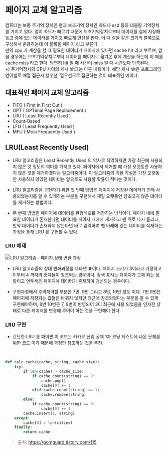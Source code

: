 # 페이지 교체 알고리즘
컴퓨터는 보통 주기억 장치인 램과 보조기억 장치인 하드나 ssd 등의 대용량 기억장치를 가지고 있다.
램이 속도가 빠르기 때문에 보조기억장치로부터 데이터를 램에 저장해놓고 램에 있는 데이터를 가지고 빠르게 연산을 한다.
이 때 램을 같은 크기의 블록으로 구성해서 운용하는데 이 블록을 페이지 라고 부른다. 
<br/>
만약 cpu 가 계산을 할 때 필요한 데이터가 페이지에 있다면 cache hit 라고 부르며,
없을 경우에는 보조기억장치로부터 데이터를 페이지로 옮겨온 후에 계산을 하는데 이 때를 cache miss 라고 한다. 
당연히 hit 일 때 시간이 miss 일 때 시간보다 단축된다.
<br/>
+) 주기억장치와 CPU 사이의 캐시 hit과는 다른 내용이다. 해당 캐시 hit은 프로그래밍 언어별로 배열 접근시 행우선, 열우선으로 접근하는 것이 대표적인 예이다.
<br/>
## 대표적인 페이지 교체 알고리즘
- FIFO ( First In First Out )
- OPT ( OPTimal Page Replacement )
- LRU ( Least Recently Used )
- Count-Based
- LFU ( Least Frequently Used )
- MFU ( Most Frequently Used )

## LRU(Least Recently Used)
- LRU 알고리즘은 Least Recently Used 의 약자로 직역하자면 가장 최근에 사용되지 않은 것 정도의 의미를 가지고 있다.
페이지에서 제거할 때 가장 오랫동안 사용하지 않은 것을 제거하겠다는 알고리즘이다.
이 알고리즘의 기본 가설은 가장 오랫동안 사용하지 않았던 데이터는 앞으로도 사용할 확률이 적다는 것이다.

- LRU 알고리즘을 구현하기 위한 첫 번째 방법은 페이지에 저장된 데이터가 언제 사용되었는지를 알 수 있게하는 부분을 구현해서 제일 오랫동안 참조되지 않은 데이터를 제거하는 방법이다.

- 두 번째 방법은 페이지에 데이터를 큐형식으로 저장하는 방식이다. 페이지 내에 필요한 데이터가 존재한다면 데이터를 페이지 내에서 제거하고 맨 위로 다시 올리고, 만약 데이터가 존재하지 않는다면 바로 입력하여 맨 아래에 있는 데이터를 삭제하는 과정을 통해 LRU 를 구현할 수 있다.

### LRU 예제
![LRU 알고리즘 - 페이지 상태 변환 과정](https://t1.daumcdn.net/cfile/tistory/99B0263C5A40B09F32)
- LRU 알고리즘의 상태 변화과정을 나타낸 표이다. 페이지 크기가 3이라고 가정하고 0 부터 4 까지의 숫자들이 참조되는 경우이다. 황색 표시는 페이지가 교체 되는 상황이고 연두색은 페이지에 데이터가 존재하여 갱신되는 경우이다. 

- 구현과정에서 주의해야할 부분은 7번, 9번 그리고 8번, 10번 정도 이다. 7번 9번은 페이지에 저장되는 값들은 바뀌지 않지만 최근에 참조되었다는 부분을 알 수 있게 구현해야하며, 8번 10번은 7, 9번이 반영되어 3이 최근에 사용 되었음을 인지한 상태로 다른 페이지를 변경해 주어야 하는 것을 구현해야 한다.

### LRU 구현
- 간단한 LRU 를 파이썬 이 코드는 카카오 신입 공채 1차 코딩 테스트에 나온 문제를 위한 코드 이기 때문에 과정만 참조하는 것을 추천.
<br/>

~~~py
def calc_cache(cache, string, cache_size):
    try:
        if len(cache) > cache_size:
            if cache.count(string) == 0:
                cache.pop()
                cache[0] += 1
            elif cache.count(string) == 1:
                cache.remove(string)
        else:
            if cache.count(string) == 0:
                cache[0] += 1
        cache.insert(1, string)
    except:
        cache[0] = len(cities)
    finally:
        return cache
~~~

> 출처: https://gomguard.tistory.com/115
